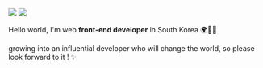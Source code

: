 <a href='https://velog.io/@seohyunsim'><img src="https://img.shields.io/badge/blog-white?style=social&logo=Velog&logoColor=#20C997"/></a>
<a href='mailto:ssh123661@gmail.com'><img src="https://img.shields.io/badge/mail-white?style=social&logo=Gmail&logoColor=#20C997"/></a>


Hello world, I'm web **front-end developer** in South Korea 🌍👩‍💻

growing into an influential developer who will change the world, so please look forward to it ! ✨
